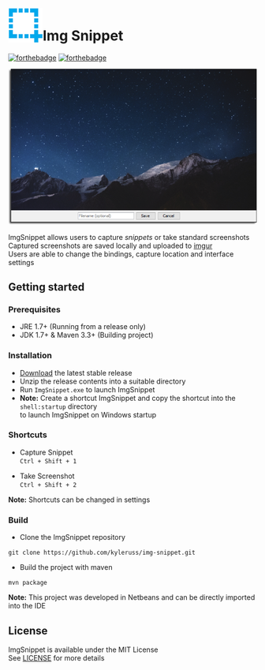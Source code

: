 <img src="preview/AppIcon.png" align="left" />

Img Snippet
===========

[![forthebadge](https://forthebadge.com/images/badges/made-with-java.svg)](https://forthebadge.com)
[![forthebadge](https://forthebadge.com/images/badges/built-with-love.svg)](https://forthebadge.com)

<img src="preview/preview.png" />  


ImgSnippet allows users to capture *snippets* or take standard screenshots  
Captured screenshots are saved locally and uploaded to [imgur](http://www.imgur.com)  
Users are able to change the bindings, capture location and interface settings


## Getting started

### Prerequisites
- JRE 1.7+ (Running from a release only)
- JDK 1.7+ & Maven 3.3+ (Building project)

### Installation

- [Download](https://github.com/kyleruss/img-snippet/releases/latest) the latest stable release  
- Unzip the release contents into a suitable directory  
- Run `ImgSnippet.exe` to launch ImgSnippet  
- **Note:** Create a shortcut ImgSnippet and copy the shortcut into the `shell:startup` directory  
to launch ImgSnippet on Windows startup

### Shortcuts

- Capture Snippet  
`Ctrl + Shift + 1`

- Take Screenshot  
`Ctrl + Shift + 2`

**Note:** Shortcuts can be changed in settings

### Build

- Clone the ImgSnippet repository

```
git clone https://github.com/kyleruss/img-snippet.git
```

- Build the project with maven

```
mvn package
```

**Note:** This project was developed in Netbeans and can be directly imported into the IDE


## License

ImgSnippet is available under the MIT License  
See [LICENSE](LICENSE.txt) for more details
